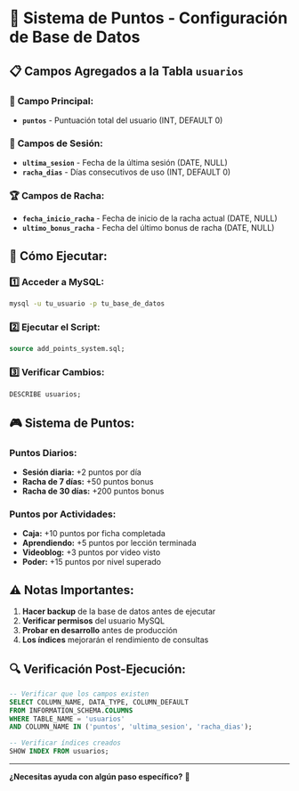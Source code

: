 # 🎯 Sistema de Puntos - Configuración de Base de Datos

## 📋 **Campos Agregados a la Tabla `usuarios`**

### 🔢 **Campo Principal:**
- **`puntos`** - Puntuación total del usuario (INT, DEFAULT 0)

### 📅 **Campos de Sesión:**
- **`ultima_sesion`** - Fecha de la última sesión (DATE, NULL)
- **`racha_dias`** - Días consecutivos de uso (INT, DEFAULT 0)

### 🏆 **Campos de Racha:**
- **`fecha_inicio_racha`** - Fecha de inicio de la racha actual (DATE, NULL)
- **`ultimo_bonus_racha`** - Fecha del último bonus de racha (DATE, NULL)

## 🚀 **Cómo Ejecutar:**

### 1️⃣ **Acceder a MySQL:**
```bash
mysql -u tu_usuario -p tu_base_de_datos
```

### 2️⃣ **Ejecutar el Script:**
```sql
source add_points_system.sql;
```

### 3️⃣ **Verificar Cambios:**
```sql
DESCRIBE usuarios;
```

## 🎮 **Sistema de Puntos:**

### **Puntos Diarios:**
- **Sesión diaria:** +2 puntos por día
- **Racha de 7 días:** +50 puntos bonus
- **Racha de 30 días:** +200 puntos bonus

### **Puntos por Actividades:**
- **Caja:** +10 puntos por ficha completada
- **Aprendiendo:** +5 puntos por lección terminada
- **Videoblog:** +3 puntos por video visto
- **Poder:** +15 puntos por nivel superado

## ⚠️ **Notas Importantes:**

1. **Hacer backup** de la base de datos antes de ejecutar
2. **Verificar permisos** del usuario MySQL
3. **Probar en desarrollo** antes de producción
4. **Los índices** mejorarán el rendimiento de consultas

## 🔍 **Verificación Post-Ejecución:**

```sql
-- Verificar que los campos existen
SELECT COLUMN_NAME, DATA_TYPE, COLUMN_DEFAULT 
FROM INFORMATION_SCHEMA.COLUMNS 
WHERE TABLE_NAME = 'usuarios' 
AND COLUMN_NAME IN ('puntos', 'ultima_sesion', 'racha_dias');

-- Verificar índices creados
SHOW INDEX FROM usuarios;
```

---

**¿Necesitas ayuda con algún paso específico?** 🚀

















